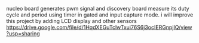 nucleo board generates pwm signal and discovery board measure its duty cycle and period using timer in gated and input capture mode.
i will improve this project by adding LCD display and other sensors
https://drive.google.com/file/d/1HqdXEGuTclwTxui76S6j3ocIERGnpjIQ/view?usp=sharing
